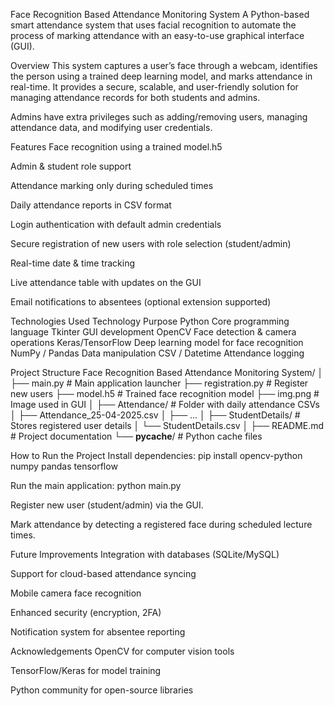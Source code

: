 Face Recognition Based Attendance Monitoring System
A Python-based smart attendance system that uses facial recognition to automate the process of marking attendance with an easy-to-use graphical interface (GUI).

Overview
This system captures a user’s face through a webcam, identifies the person using a trained deep learning model, and marks attendance in real-time. It provides a secure, scalable, and user-friendly solution for managing attendance records for both students and admins.

Admins have extra privileges such as adding/removing users, managing attendance data, and modifying user credentials.

Features
Face recognition using a trained model.h5

Admin & student role support

Attendance marking only during scheduled times

Daily attendance reports in CSV format

Login authentication with default admin credentials

Secure registration of new users with role selection (student/admin)

Real-time date & time tracking

Live attendance table with updates on the GUI

Email notifications to absentees (optional extension supported)

Technologies Used
Technology	Purpose
Python	Core programming language
Tkinter	GUI development
OpenCV	Face detection & camera operations
Keras/TensorFlow	Deep learning model for face recognition
NumPy / Pandas	Data manipulation
CSV / Datetime	Attendance logging

Project Structure
Face Recognition Based Attendance Monitoring System/
│
├── main.py                       # Main application launcher
├── registration.py              # Register new users
├── model.h5                     # Trained face recognition model
├── img.png                      # Image used in GUI
│
├── Attendance/                  # Folder with daily attendance CSVs
│   ├── Attendance_25-04-2025.csv
│   ├── ...
│
├── StudentDetails/              # Stores registered user details
│   └── StudentDetails.csv
│
├── README.md                    # Project documentation
└── __pycache__/                 # Python cache files

How to Run the Project
Install dependencies:
pip install opencv-python numpy pandas tensorflow

Run the main application:
python main.py

Register new user (student/admin) via the GUI.

Mark attendance by detecting a registered face during scheduled lecture times.

Future Improvements
Integration with databases (SQLite/MySQL)

Support for cloud-based attendance syncing

Mobile camera face recognition

Enhanced security (encryption, 2FA)

Notification system for absentee reporting

Acknowledgements
OpenCV for computer vision tools

TensorFlow/Keras for model training

Python community for open-source libraries

